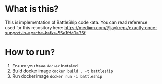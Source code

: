 # What is this?
This is implementation of BattleShip code kata.
You can read reference used for this repository here: https://medium.com/@jaykreps/exactly-once-support-in-apache-kafka-55e1fdd0a35f

# How to run?
1) Ensure you have `docker` installed
2) Build docker image `docker build . -t battleship`
3) Run docker image `docker run -i battleship`